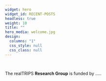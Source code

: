 ```yaml
---
widget: hero
widget_id: RECENT-POSTS
headless: true
weight: 10
title: ""
hero_media: welcome.jpg
design:
  columns: "1"
  css_style: null
  css_class: null
---
```

<br>

The realTRIPS **Research Group** is funded by .....